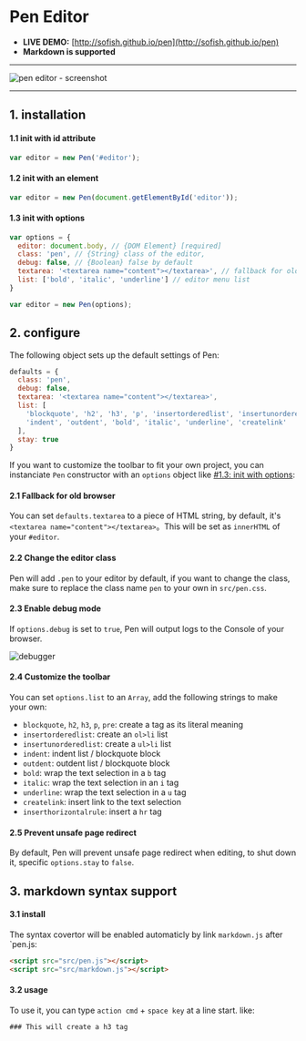 # Pen Editor

- **LIVE DEMO:** [http://sofish.github.io/pen](http://sofish.github.io/pen)
- **Markdown is supported**

******************

![pen editor - screenshot ](https://f.cloud.github.com/assets/153183/1093671/61d4c0d2-16a9-11e3-88ed-01b1758a9a42.png)

******************

## 1. installation

#### 1.1 init with id attribute

```js
var editor = new Pen('#editor');
```

#### 1.2 init with an element

```js
var editor = new Pen(document.getElementById('editor'));
```

#### 1.3 init with options

```js
var options = {
  editor: document.body, // {DOM Element} [required]
  class: 'pen', // {String} class of the editor,
  debug: false, // {Boolean} false by default
  textarea: '<textarea name="content"></textarea>', // fallback for old browsers
  list: ['bold', 'italic', 'underline'] // editor menu list
}

var editor = new Pen(options);
```

## 2. configure

The following object sets up the default settings of Pen:

```js
defaults = {
  class: 'pen',
  debug: false,
  textarea: '<textarea name="content"></textarea>',
  list: [
    'blockquote', 'h2', 'h3', 'p', 'insertorderedlist', 'insertunorderedlist',
    'indent', 'outdent', 'bold', 'italic', 'underline', 'createlink'
  ],
  stay: true
}
```

If you want to customize the toolbar to fit your own project, you can instanciate `Pen` constructor with an `options` object like [#1.3: init with options](https://github.com/sofish/pen#13-init-with-options):

#### 2.1 Fallback for old browser

You can set `defaults.textarea` to a piece of HTML string, by default, it's `<textarea name="content"></textarea>`。This will be set as `innerHTML` of your `#editor`.

#### 2.2 Change the editor class

Pen will add `.pen` to your editor by default, if you want to change the class, make sure to replace the class name `pen` to your own in `src/pen.css`.

#### 2.3 Enable debug mode

If `options.debug` is set to `true`, Pen will output logs to the Console of your browser.

![debugger](https://f.cloud.github.com/assets/153183/1078426/e1d40758-1527-11e3-9a68-12c58225c93c.png)

#### 2.4 Customize the toolbar

You can set `options.list` to an `Array`, add the following strings to make your own:

- `blockquote`, `h2`, `h3`, `p`, `pre`: create a tag as its literal meaning
- `insertorderedlist`: create an `ol>li` list
- `insertunorderedlist`: create a `ul>li` list
- `indent`: indent list / blockquote block
- `outdent`: outdent list / blockquote block
- `bold`: wrap the text selection in a `b` tag
- `italic`: wrap the text selection in an `i` tag
- `underline`: wrap the text selection in a `u` tag
- `createlink`: insert link to the text selection
- `inserthorizontalrule`: insert a `hr` tag

#### 2.5 Prevent unsafe page redirect

By default, Pen will prevent unsafe page redirect when editing, to shut down it, specific `options.stay` to `false`.

## 3. markdown syntax support

#### 3.1 install
The syntax covertor will   be enabled automaticly by link `markdown.js` after `pen.js: 

```html
<script src="src/pen.js"></script>
<script src="src/markdown.js"></script>
```

#### 3.2 usage
To use it, you can type `action cmd` + `space key` at a line start. like: 

```
### This will create a h3 tag
```
 
